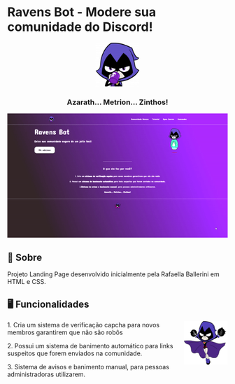 # Ravens Bot - Modere sua comunidade do Discord!

<p align="center"> 
  <img  src="asserts/Download clipart - Thank you for using YAWD.png" alt="logo" height="100px" width="100px">
</p>

<h3 align="center">Azarath... Metrion... Zinthos!</h3> 

<p align="center">
 <img src="https://github.com/karenreis7/ravens_landingpage/blob/main/readme/ezgif.com-gif-maker.gif"/>
</p>

## 📌 Sobre

<p> Projeto Landing Page desenvolvido inicialmente pela Rafaella Ballerini em HTML e CSS.  </p>

## 🖥 Funcionalidades

<img align="right" width="100" height="100" src="https://github.com/karenreis7/ravens_landingpage/blob/main/asserts/2%C2%B0%20Temporada%20de%20Tit%C3%A3s%20ser%C3%A1%20lan%C3%A7ada%20amanh%C3%A3%20na%20Netflix!.png">
<p> 1. Cria um sistema de verificação capcha para novos membros garantirem que não são robôs </p>

<p> 2. Possui um sistema de banimento automático para links suspeitos que forem enviados na comunidade. </p>

<p> 3. Sistema de avisos e banimento manual, para pessoas administradoras utilizarem. </p>


